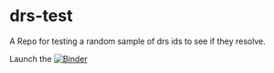 # drs-test

A Repo for testing a random sample of drs ids to see if they resolve.

Launch the [![Binder](http://mybinder.org/badge_logo.svg)](https://mybinder.org/v2/gh/raynamharris/drs-test/master?urlpath=rstudio)



